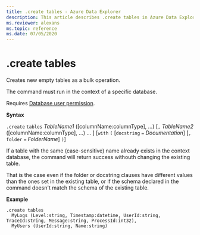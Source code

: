 ```yaml
---
title: .create tables - Azure Data Explorer
description: This article describes .create tables in Azure Data Explorer.
ms.reviewer: alexans
ms.topic: reference
ms.date: 07/05/2020
---
```

# .create tables

Creates new empty tables as a bulk operation.

The command must run in the context of a specific database.

Requires [Database user permission](./access-control/role-based-access-control.md).

**Syntax**

`.create` `tables` *TableName1* ([columnName:columnType], ...) [`,` *TableName2* ([columnName:columnType], ...) ... ] [`with` `(` [`docstring` `=` *Documentation*] [`,` `folder` `=` *FolderName*] `)`]

If a table with the same (case-sensitive) name already exists in the context database, the command will return success withouth changing the existing table.

That is the case even if the folder or docstring clauses have different values than the ones set in the existing table, or if the schema declared in the command doesn't match the schema of the existing table.

**Example** 

```kusto
.create tables 
  MyLogs (Level:string, Timestamp:datetime, UserId:string, TraceId:string, Message:string, ProcessId:int32),
  MyUsers (UserId:string, Name:string)
```
